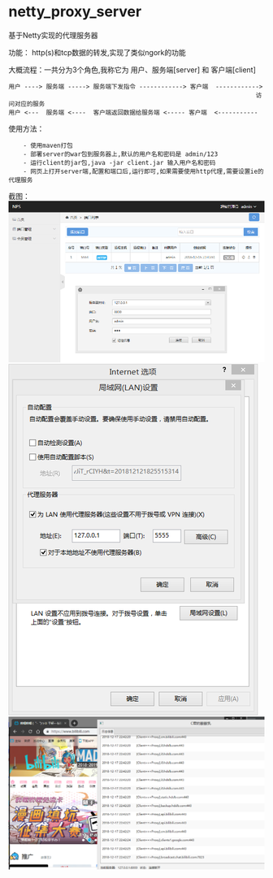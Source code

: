 # netty_proxy_server
基于Netty实现的代理服务器

功能：    http(s)和tcp数据的转发,实现了类似ngork的功能

大概流程：一共分为3个角色,我称它为 用户、服务端[server] 和 客户端[client]
```
用户 ----> 服务端 -----> 服务端下发指令 ------------> 客户端  ------------>
                                                                    访问对应的服务
用户 <---  服务端 <----  客户端返回数据给服务端 <----- 客户端  <-----------
```

使用方法：
```
    - 使用maven打包
    - 部署server的war包到服务器上,默认的用户名和密码是 admin/123
    - 运行client的jar包,java -jar client.jar 输入用户名和密码
    - 网页上打开server端,配置和端口后,运行即可,如果需要使用http代理,需要设置ie的代理服务
```

截图：
 ![image](https://github.com/GTale/netty_proxy_server/blob/master/screenshot/01.png)
 ![image](https://github.com/GTale/netty_proxy_server/blob/master/screenshot/02.png)
 ![image](https://github.com/GTale/netty_proxy_server/blob/master/screenshot/03.png)
